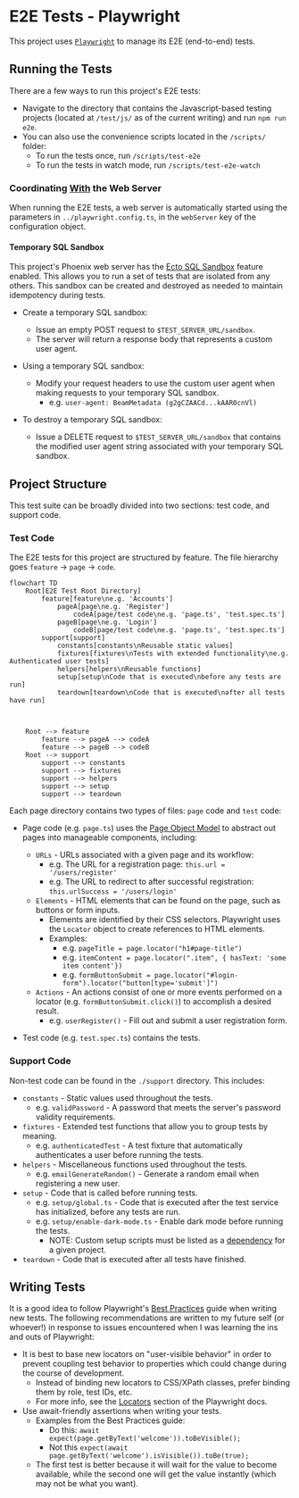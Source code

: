 # E2E Tests - Playwright

This project uses [`Playwright`](https://playwright.dev/) to manage its E2E (end-to-end) tests.


## Running the Tests

There are a few ways to run this project's E2E tests:

- Navigate to the directory that contains the Javascript-based testing projects (located at `/test/js/` as of the current writing) and run `npm run e2e`.
- You can also use the convenience scripts located in the `/scripts/` folder:
  - To run the tests once, run `/scripts/test-e2e`
  - To run the tests in watch mode, run `/scripts/test-e2e-watch`

### Coordinating [With](With) the Web Server

When running the E2E tests, a web server is automatically started using the parameters in `../playwright.config.ts`, in the `webServer` key of the configuration object.

#### Temporary SQL Sandbox

This project's Phoenix web server has the [Ecto SQL Sandbox](https://hexdocs.pm/phoenix_ecto/Phoenix.Ecto.SQL.Sandbox.html) feature enabled. This allows you to run a set of tests that are isolated from any others. This sandbox can be created and destroyed as needed to maintain idempotency during tests.

- Create a temporary SQL sandbox:
  - Issue an empty POST request to `$TEST_SERVER_URL/sandbox`.
  - The server will return a response body that represents a custom user agent.

- Using a temporary SQL sandbox:
  - Modify your request headers to use the custom user agent when making requests to your temporary SQL sandbox.
    - e.g. `user-agent: BeamMetadata (g2gCZAACd...kAAR0cnVl)`

- To destroy a temporary SQL sandbox:
  - Issue a DELETE request to `$TEST_SERVER_URL/sandbox` that contains the modified user agent string associated with your temporary SQL sandbox.


## Project Structure

This test suite can be broadly divided into two sections: test code, and support code.

### Test Code

The E2E tests for this project are structured by feature. The file hierarchy goes `feature` -> `page` -> `code`.

```mermaid
flowchart TD
    Root[E2E Test Root Directory]
        feature[feature\ne.g. 'Accounts']
            pageA[page\ne.g. 'Register']
                codeA[page/test code\ne.g. 'page.ts', 'test.spec.ts']
            pageB[page\ne.g. 'Login']
                codeB[page/test code\ne.g. 'page.ts', 'test.spec.ts']
        support[support]
            constants[constants\nReusable static values]
            fixtures[fixtures\nTests with extended functionality\ne.g. Authenticated user tests]
            helpers[helpers\nReusable functions]
            setup[setup\nCode that is executed\nbefore any tests are run]
            teardown[teardown\nCode that is executed\nafter all tests have run]



    Root --> feature
        feature --> pageA --> codeA
        feature --> pageB --> codeB
    Root --> support
        support --> constants
        support --> fixtures
        support --> helpers
        support --> setup
        support --> teardown
```

Each page directory contains two types of files: `page` code and `test` code:

- Page code (e.g. `page.ts`) uses the [Page Object Model](https://playwright.dev/docs/pom) to abstract out pages into manageable components, including:
  - `URLs` - URLs associated with a given page and its workflow:
    - e.g. The URL for a registration page: `this.url = '/users/register'`
    - e.g. The URL to redirect to after successful registration: `this.urlSuccess = '/users/login'`
  - `Elements` - HTML elements that can be found on the page, such as buttons or form inputs.
    - Elements are identified by their CSS selectors. Playwright uses the `Locator` object to create references to HTML elements.
    - Examples:
      - e.g. `pageTitle = page.locator("h1#page-title")`
      - e.g. `itemContent = page.locator(".item", { hasText: 'some item content'})`
      - e.g. `formButtonSubmit = page.locator("#login-form").locator("button[type='submit']")`
  - `Actions` - An actions consist of one or more events performed on a locator (e.g. `formButtonSubmit.click()`) to accomplish a desired result.
    - e.g. `userRegister()` - Fill out and submit a user registration form.

- Test code (e.g. `test.spec.ts`) contains the tests.

### Support Code

Non-test code can be found in the `./support` directory. This includes:

- `constants` - Static values used throughout the tests.
  - e.g. `validPassword` - A password that meets the server's password validity requirements.
- `fixtures` - Extended test functions that allow you to group tests by meaning.
  - e.g. `authenticatedTest` - A test fixture that automatically authenticates a user before running the tests.
- `helpers` - Miscellaneous functions used throughout the tests.
  - e.g. `emailGenerateRandom()` - Generate a random email when registering a new user.
- `setup` - Code that is called before running tests.
  - e.g. `setup/global.ts` - Code that is executed after the test service has initialized, before any tests are run.
  - e.g. `setup/enable-dark-mode.ts` - Enable dark mode before running the tests.
    - NOTE: Custom setup scripts must be listed as a [dependency](https://playwright.dev/docs/test-projects#dependencies) for a given project.
- `teardown` - Code that is executed after all tests have finished.


## Writing Tests

It is a good idea to follow Playwright's [Best Practices](https://playwright.dev/docs/best-practices) guide when writing new tests. The following recommendations are written to my future self (or whoever!) in response to issues encountered when I was learning the ins and outs of Playwright:

- It is best to base new locators on "user-visible behavior" in order to prevent coupling test behavior to properties which could change during the course of development.
  - Instead of binding new locators to CSS/XPath classes, prefer binding them by role, test IDs, etc.
  - For more info, see the [Locators](https://playwright.dev/docs/locators) section of the Playwright docs.
- Use await-friendly assertions when writing your tests.
  - Examples from the Best Practices guide:
    - Do this: `await expect(page.getByText('welcome')).toBeVisible();`
    - Not this `expect(await page.getByText('welcome').isVisible()).toBe(true);`
  - The first test is better because it will wait for the value to become available, while the second one will get the value instantly (which may not be what you want).

